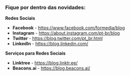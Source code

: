 ### Fique por dentro das novidades:

**Redes Sociais**
- **Facebook** - https://www.facebook.com/formedia/blog
- **Instagram** - https://about.instagram.com/pt-br/blog
- **Twitter** - https://blog.twitter.com/pt_br.html
- **LinkedIn** - https://blog.linkedin.com/	

**Serviços para Redes Sociais**
- **Linktree** - https://blog.linktr.ee/
- **Beacons.ai** - https://blog.beacons.ai/
